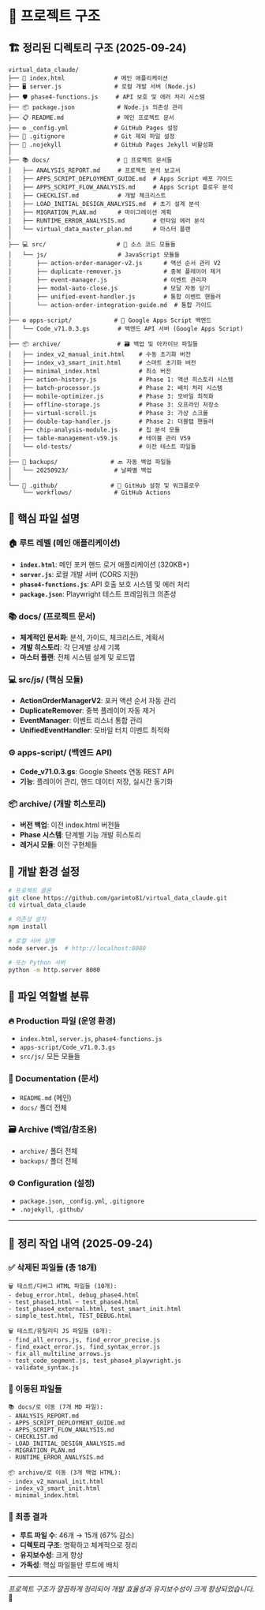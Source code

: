 # 📁 프로젝트 구조

## 🏗️ 정리된 디렉토리 구조 (2025-09-24)

```
virtual_data_claude/
├── 📄 index.html              # 메인 애플리케이션
├── 🖥️ server.js               # 로컬 개발 서버 (Node.js)
├── 🛡️ phase4-functions.js     # API 보호 및 에러 처리 시스템
├── 📦 package.json            # Node.js 의존성 관리
├── 📋 README.md               # 메인 프로젝트 문서
├── ⚙️ _config.yml             # GitHub Pages 설정
├── 🚫 .gitignore              # Git 제외 파일 설정
├── 📝 .nojekyll               # GitHub Pages Jekyll 비활성화
│
├── 📚 docs/                   # 📖 프로젝트 문서들
│   ├── ANALYSIS_REPORT.md     # 프로젝트 분석 보고서
│   ├── APPS_SCRIPT_DEPLOYMENT_GUIDE.md  # Apps Script 배포 가이드
│   ├── APPS_SCRIPT_FLOW_ANALYSIS.md     # Apps Script 플로우 분석
│   ├── CHECKLIST.md           # 개발 체크리스트
│   ├── LOAD_INITIAL_DESIGN_ANALYSIS.md  # 초기 설계 분석
│   ├── MIGRATION_PLAN.md      # 마이그레이션 계획
│   ├── RUNTIME_ERROR_ANALYSIS.md        # 런타임 에러 분석
│   └── virtual_data_master_plan.md      # 마스터 플랜
│
├── 💻 src/                    # 🔧 소스 코드 모듈들
│   └── js/                    # JavaScript 모듈들
│       ├── action-order-manager-v2.js      # 액션 순서 관리 V2
│       ├── duplicate-remover.js            # 중복 플레이어 제거
│       ├── event-manager.js                # 이벤트 관리자
│       ├── modal-auto-close.js             # 모달 자동 닫기
│       ├── unified-event-handler.js        # 통합 이벤트 핸들러
│       └── action-order-integration-guide.md  # 통합 가이드
│
├── ⚙️ apps-script/            # 🔧 Google Apps Script 백엔드
│   └── Code_v71.0.3.gs        # 백엔드 API 서버 (Google Apps Script)
│
├── 📦 archive/                # 🗃️ 백업 및 아카이브 파일들
│   ├── index_v2_manual_init.html    # 수동 초기화 버전
│   ├── index_v3_smart_init.html     # 스마트 초기화 버전
│   ├── minimal_index.html           # 최소 버전
│   ├── action-history.js            # Phase 1: 액션 히스토리 시스템
│   ├── batch-processor.js           # Phase 2: 배치 처리 시스템
│   ├── mobile-optimizer.js          # Phase 3: 모바일 최적화
│   ├── offline-storage.js           # Phase 3: 오프라인 저장소
│   ├── virtual-scroll.js            # Phase 3: 가상 스크롤
│   ├── double-tap-handler.js        # Phase 2: 더블탭 핸들러
│   ├── chip-analysis-module.js      # 칩 분석 모듈
│   ├── table-management-v59.js      # 테이블 관리 V59
│   └── old-tests/                   # 이전 테스트 파일들
│
├── 💾 backups/               # 🔙 자동 백업 파일들
│   └── 20250923/             # 날짜별 백업
│
└── 📂 .github/               # 🔧 GitHub 설정 및 워크플로우
    └── workflows/            # GitHub Actions
```

## 🎯 핵심 파일 설명

### 🏠 루트 레벨 (메인 애플리케이션)
- **`index.html`**: 메인 포커 핸드 로거 애플리케이션 (320KB+)
- **`server.js`**: 로컬 개발 서버 (CORS 지원)
- **`phase4-functions.js`**: API 호출 보호 시스템 및 에러 처리
- **`package.json`**: Playwright 테스트 프레임워크 의존성

### 📚 docs/ (프로젝트 문서)
- **체계적인 문서화**: 분석, 가이드, 체크리스트, 계획서
- **개발 히스토리**: 각 단계별 상세 기록
- **마스터 플랜**: 전체 시스템 설계 및 로드맵

### 💻 src/js/ (핵심 모듈)
- **ActionOrderManagerV2**: 포커 액션 순서 자동 관리
- **DuplicateRemover**: 중복 플레이어 자동 제거
- **EventManager**: 이벤트 리스너 통합 관리
- **UnifiedEventHandler**: 모바일 터치 이벤트 최적화

### ⚙️ apps-script/ (백엔드 API)
- **Code_v71.0.3.gs**: Google Sheets 연동 REST API
- **기능**: 플레이어 관리, 핸드 데이터 저장, 실시간 동기화

### 📦 archive/ (개발 히스토리)
- **버전 백업**: 이전 index.html 버전들
- **Phase 시스템**: 단계별 기능 개발 히스토리
- **레거시 모듈**: 이전 구현체들

## 🚀 개발 환경 설정

```bash
# 프로젝트 클론
git clone https://github.com/garimto81/virtual_data_claude.git
cd virtual_data_claude

# 의존성 설치
npm install

# 로컬 서버 실행
node server.js  # http://localhost:8080

# 또는 Python 서버
python -m http.server 8000
```

## 🎯 파일 역할별 분류

### 🔥 Production 파일 (운영 환경)
- `index.html`, `server.js`, `phase4-functions.js`
- `apps-script/Code_v71.0.3.gs`
- `src/js/` 모든 모듈들

### 📖 Documentation (문서)
- `README.md` (메인)
- `docs/` 폴더 전체

### 🗃️ Archive (백업/참조용)
- `archive/` 폴더 전체
- `backups/` 폴더 전체

### ⚙️ Configuration (설정)
- `package.json`, `_config.yml`, `.gitignore`
- `.nojekyll`, `.github/`

---

## 🧹 정리 작업 내역 (2025-09-24)

### ✅ 삭제된 파일들 (총 18개)
```
🗑️ 테스트/디버그 HTML 파일들 (10개):
- debug_error.html, debug_phase4.html
- test_phase1.html ~ test_phase4.html
- test_phase4_external.html, test_smart_init.html
- simple_test.html, TEST_DEBUG.html

🗑️ 테스트/유틸리티 JS 파일들 (8개):
- find_all_errors.js, find_error_precise.js
- find_exact_error.js, find_syntax_error.js
- fix_all_multiline_arrows.js
- test_code_segment.js, test_phase4_playwright.js
- validate_syntax.js
```

### 📁 이동된 파일들
```
📚 docs/로 이동 (7개 MD 파일):
- ANALYSIS_REPORT.md
- APPS_SCRIPT_DEPLOYMENT_GUIDE.md
- APPS_SCRIPT_FLOW_ANALYSIS.md
- CHECKLIST.md
- LOAD_INITIAL_DESIGN_ANALYSIS.md
- MIGRATION_PLAN.md
- RUNTIME_ERROR_ANALYSIS.md

📦 archive/로 이동 (3개 백업 HTML):
- index_v2_manual_init.html
- index_v3_smart_init.html
- minimal_index.html
```

### 🎯 최종 결과
- **루트 파일 수**: 46개 → 15개 (67% 감소)
- **디렉토리 구조**: 명확하고 체계적으로 정리
- **유지보수성**: 크게 향상
- **가독성**: 핵심 파일들만 루트에 배치

---

*프로젝트 구조가 깔끔하게 정리되어 개발 효율성과 유지보수성이 크게 향상되었습니다.* 🎉